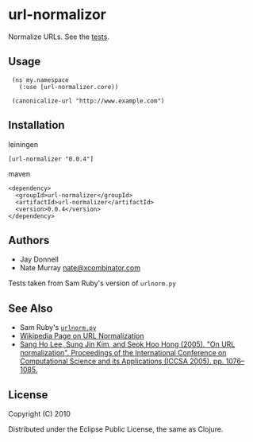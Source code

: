 # url-normalizor

Normalize URLs. See the [tests](https://github.com/jashmenn/url-normalizer/blob/master/test/url_normalizer/test/core.clj#L87).

## Usage

     (ns my.namespace
       (:use [url-normalizer.core))

     (canonicalize-url "http://www.example.com")


## Installation

leiningen

    [url-normalizer "0.0.4"]

maven

    <dependency>
      <groupId>url-normalizer</groupId>
      <artifactId>url-normalizer</artifactId>
      <version>0.0.4</version>
    </dependency>

## Authors

* Jay Donnell
* Nate Murray [<nate@xcombinator.com>](mailto:nate@xcombinator.com)

Tests taken from Sam Ruby's version of `urlnorm.py`

## See Also

* Sam Ruby's [`urlnorm.py`](http://intertwingly.net/blog/2004/08/04/Urlnorm)
* [Wikipedia Page on URL Normalization](http://en.wikipedia.org/wiki/URL_normalization)
* [Sang Ho Lee, Sung Jin Kim, and Seok Hoo Hong (2005). "On URL normalization". Proceedings of the International Conference on Computational Science and its Applications (ICCSA 2005). pp. 1076–1085.](http://dblab.ssu.ac.kr/publication/LeKi05a.pdf)

## License

Copyright (C) 2010 

Distributed under the Eclipse Public License, the same as Clojure.
